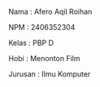 Nama : Afero Aqil Roihan



NPM : 2406352304



Kelas : PBP D



Hobi : Menonton Film



Jurusan : Ilmu Komputer



